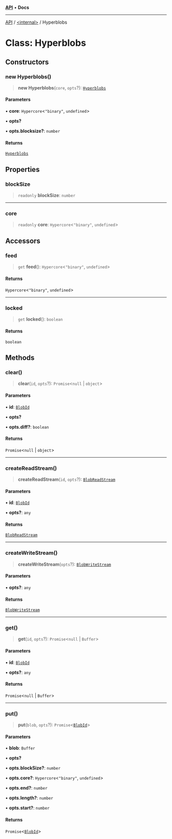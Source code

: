 [**API**](../../README.md) • **Docs**

***

[API](../../README.md) / [\<internal\>](../README.md) / Hyperblobs

# Class: Hyperblobs

## Constructors

### new Hyperblobs()

> **new Hyperblobs**(`core`, `opts`?): [`Hyperblobs`](Hyperblobs.md)

#### Parameters

• **core**: `Hypercore`\<`"binary"`, `undefined`\>

• **opts?**

• **opts.blocksize?**: `number`

#### Returns

[`Hyperblobs`](Hyperblobs.md)

## Properties

### blockSize

> `readonly` **blockSize**: `number`

***

### core

> `readonly` **core**: `Hypercore`\<`"binary"`, `undefined`\>

## Accessors

### feed

> `get` **feed**(): `Hypercore`\<`"binary"`, `undefined`\>

#### Returns

`Hypercore`\<`"binary"`, `undefined`\>

***

### locked

> `get` **locked**(): `boolean`

#### Returns

`boolean`

## Methods

### clear()

> **clear**(`id`, `opts`?): `Promise`\<`null` \| `object`\>

#### Parameters

• **id**: [`BlobId`](../namespaces/Hyperblobs/interfaces/BlobId.md)

• **opts?**

• **opts.diff?**: `boolean`

#### Returns

`Promise`\<`null` \| `object`\>

***

### createReadStream()

> **createReadStream**(`id`, `opts`?): [`BlobReadStream`](BlobReadStream.md)

#### Parameters

• **id**: [`BlobId`](../namespaces/Hyperblobs/interfaces/BlobId.md)

• **opts?**: `any`

#### Returns

[`BlobReadStream`](BlobReadStream.md)

***

### createWriteStream()

> **createWriteStream**(`opts`?): [`BlobWriteStream`](BlobWriteStream.md)

#### Parameters

• **opts?**: `any`

#### Returns

[`BlobWriteStream`](BlobWriteStream.md)

***

### get()

> **get**(`id`, `opts`?): `Promise`\<`null` \| `Buffer`\>

#### Parameters

• **id**: [`BlobId`](../namespaces/Hyperblobs/interfaces/BlobId.md)

• **opts?**: `any`

#### Returns

`Promise`\<`null` \| `Buffer`\>

***

### put()

> **put**(`blob`, `opts`?): `Promise`\<[`BlobId`](../namespaces/Hyperblobs/interfaces/BlobId.md)\>

#### Parameters

• **blob**: `Buffer`

• **opts?**

• **opts.blockSize?**: `number`

• **opts.core?**: `Hypercore`\<`"binary"`, `undefined`\>

• **opts.end?**: `number`

• **opts.length?**: `number`

• **opts.start?**: `number`

#### Returns

`Promise`\<[`BlobId`](../namespaces/Hyperblobs/interfaces/BlobId.md)\>

